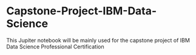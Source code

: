 # Capstone-Project-IBM-Data-Science
This Jupiter notebook will be mainly used for the capstone project of IBM Data Science Professional Certification
